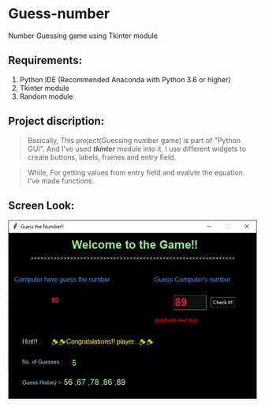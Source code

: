 # Guess-number
Number Guessing game using Tkinter module

## Requirements:
1. Python IDE (Recommended Anaconda with Python 3.6 or higher)
2. Tkinter module
3. Random module

## Project discription:
> Basically, This project(Guessing number game) is part of "Python GUI". And I've used **_tkinter_** module into it.
I use different widgets to create buttons, labels, frames and entry field.

> While, For getting values from entry field and evalute the equation. I've made functions.

## Screen Look:

![Guess number screen look](https://github.com/jaykothari-github/Guess-number/blob/main/Guess-number_look.jpg?raw=true)

